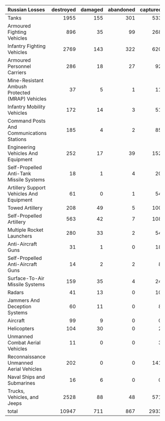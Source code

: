 | Russian Losses                                   |   destroyed |   damaged |   abandoned |   captured |   total |
|:-------------------------------------------------|------------:|----------:|------------:|-----------:|--------:|
| Tanks                                            |        1955 |       155 |         301 |        533 |    2944 |
| Armoured Fighting Vehicles                       |         896 |        35 |          99 |        268 |    1298 |
| Infantry Fighting Vehicles                       |        2769 |       143 |         322 |        620 |    3854 |
| Armoured Personnel Carriers                      |         286 |        18 |          27 |         92 |     423 |
| Mine-Resistant Ambush Protected  (MRAP) Vehicles |          37 |         5 |           1 |         11 |      54 |
| Infantry Mobility Vehicles                       |         172 |        14 |           3 |         51 |     240 |
| Command Posts And Communications Stations        |         185 |         4 |           2 |         85 |     276 |
| Engineering Vehicles And Equipment               |         252 |        17 |          39 |        152 |     460 |
| Self-Propelled Anti-Tank Missile Systems         |          18 |         1 |           4 |         20 |      43 |
| Artillery Support Vehicles And Equipment         |          61 |         0 |           1 |         54 |     116 |
| Towed Artillery                                  |         208 |        49 |           5 |        100 |     362 |
| Self-Propelled Artillery                         |         563 |        42 |           7 |        108 |     720 |
| Multiple Rocket Launchers                        |         280 |        33 |           2 |         54 |     369 |
| Anti-Aircraft Guns                               |          31 |         1 |           0 |         18 |      50 |
| Self-Propelled Anti-Aircraft Guns                |          14 |         2 |           2 |          8 |      26 |
| Surface-To-Air Missile Systems                   |         159 |        35 |           4 |         24 |     222 |
| Radars                                           |          41 |        13 |           0 |         10 |      64 |
| Jammers And Deception Systems                    |          60 |        11 |           0 |          8 |      79 |
| Aircraft                                         |          99 |         9 |           0 |          0 |     108 |
| Helicopters                                      |         104 |        30 |           0 |          2 |     136 |
| Unmanned Combat Aerial Vehicles                  |          11 |         0 |           0 |          3 |      14 |
| Reconnaissance Unmanned Aerial Vehicles          |         202 |         0 |           0 |        141 |     343 |
| Naval Ships and Submarines                       |          16 |         6 |           0 |          0 |      22 |
| Trucks, Vehicles, and Jeeps                      |        2528 |        88 |          48 |        571 |    3235 |
| total                                            |       10947 |       711 |         867 |       2933 |   15458 |